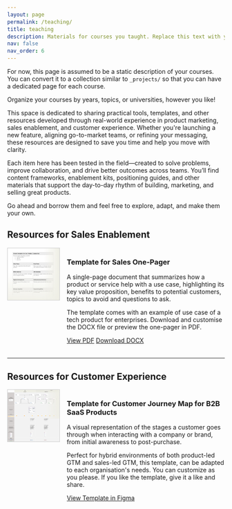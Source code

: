 ```yaml
---
layout: page
permalink: /teaching/
title: teaching
description: Materials for courses you taught. Replace this text with your description.
nav: false
nav_order: 6
---
```


For now, this page is assumed to be a static description of your courses. You can convert it to a collection similar to `_projects/` so that you can have a dedicated page for each course.

Organize your courses by years, topics, or universities, however you like!

This space is dedicated to sharing practical tools, templates, and other resources developed through real-world experience in product marketing, sales enablement, and customer experience. Whether you're launching a new feature, aligning go-to-market teams, or refining your messaging, these resources are designed to save you time and help you move with clarity.

Each item here has been tested in the field—created to solve problems, improve collaboration, and drive better outcomes across teams. You’ll find content frameworks, enablement kits, positioning guides, and other materials that support the day-to-day rhythm of building, marketing, and selling great products.

Go ahead and borrow them and feel free to explore, adapt, and make them your own.

## Resources for Sales Enablement<br>


<div style="display: flex; gap: 1rem; align-items: flex-start; margin-bottom: 2rem;">
  <img src="/assets/img/thumbnail-one-pager-sales-enablement.jpg" alt="Icon in black and white of a file" style="width: 120px; height: auto; border: 1px solid #ccc;" />
  <div>
    <h3>Template for Sales One-Pager</h3>
    <p>A single-page document that summarizes how a product or service help with a use case, highlighting its key value proposition,  benefits to potential customers, topics to avoid and questions to ask.</p>
    <p>The template comes with an example of use case of a tech product for enterprises. Download and customise the DOCX file or preview the one-pager in PDF.</p>
    <a href="https://sergiolozano.com/assets/resources/template-one-pager-for-use-cases-sales-conversations.pdf" class="btn btn--primary">View PDF</a>
    <a href="https://sergiolozano.com/assets/resources/template-one-pager-for-use-cases-sales-conversations.docx" class="btn">Download DOCX</a>
  </div>
</div>

---

## Resources for Customer Experience<br>


<div style="display: flex; gap: 1rem; align-items: flex-start; margin-bottom: 2rem;">
  <img src="/assets/img/thumbnail-customer-journey-map-carrousel.jpg" alt="Thumbnail of a customer journey map made in Figma" style="width: 120px; height: auto; border: 1px solid #ccc;" />
  <div>
    <h3>Template for Customer Journey Map for B2B SaaS Products</h3>
    <p>A visual representation of the stages a customer goes through when interacting with a company or brand, from initial awareness to post-purchase.</p>
    <p>Perfect for hybrid environments of both product-led GTM and sales-led GTM, this template, can be adapted to each organisation's needs. You can customize as you please. If you like the template, give it a like and share.</p>
    <a href="https://www.figma.com/community/file/1502648775036013780/customer-journey-map-b2b-saas-products" class="btn btn--primary">View Template in Figma</a>
  </div>
</div>
